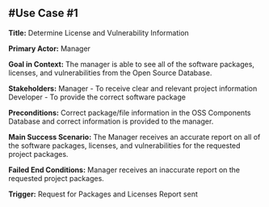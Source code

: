 #Use Case #1
----
**Title:** Determine License and Vulnerability Information

**Primary Actor:** Manager

**Goal in Context:** The manager is able to see all of the software packages, licenses, and vulnerabilities from the Open Source Database. 

**Stakeholders:** 
Manager - To receive clear and relevant project information
Developer - To provide the correct software package

**Preconditions:** Correct package/file information in the OSS Components Database and correct information is provided to the manager. 

**Main Success Scenario:** The Manager receives an accurate report on all of the software packages, licenses, and vulnerabilities for the requested project packages.

**Failed End Conditions:** Manager receives an inaccurate report on the requested project packages.

**Trigger:** Request for Packages and Licenses Report sent


